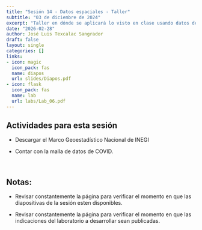 ```yaml
---
title: "Sesión 14 - Datos espaciales - Taller"
subtitle: "03 de diciembre de 2024"
excerpt: "Taller en dónde se aplicará lo visto en clase usando datos de COVID"
date: "2026-02-28"
author: José Luis Texcalac Sangrador
draft: false
layout: single
categories: []
links:
- icon: magic
  icon_pack: fas
  name: diapos
  url: slides/Diapos.pdf
- icon: flask
  icon_pack: fas
  name: lab
  url: labs/Lab_06.pdf
---
```


## Actividades para esta sesión 

- Descargar el Marco Geoestadístico Nacional de INEGI

- Contar con la malla de datos de COVID.

&nbsp;

## Notas:

* Revisar constantemente la página para verificar el momento en que las 
diapositivas de la sesión esten disponibles.

* Revisar constantemente la página para verificar el momento en que las 
indicaciones del laboratorio a desarrollar sean publicadas.

&nbsp;
